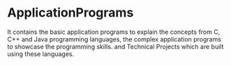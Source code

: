 # ApplicationPrograms
It contains the basic application programs to explain the concepts from C, C++ and Java programming languages, the complex application programs to showcase the programming skills.
and Technical Projects which are built using these languages.
